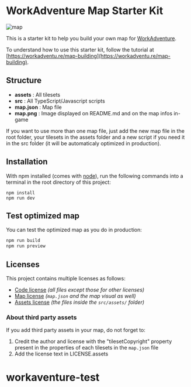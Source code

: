 # WorkAdventure Map Starter Kit

![map](./map.png)

This is a starter kit to help you build your own map for [WorkAdventure](https://workadventu.re).

To understand how to use this starter kit, follow the tutorial at [https://workadventu.re/map-building](https://workadventu.re/map-building).

## Structure
* **assets** : All tilesets
* **src** : All TypeScript/Javascript scripts
* **map.json** : Map file
* **map.png** : Image displayed on README.md and on the map infos in-game

If you want to use more than one map file, just add the new map file in the root folder, your tilesets in the assets folder and a new script if you need it in the src folder (it will be automaticaly optimized in production).

## Installation

With npm installed (comes with [node](https://nodejs.org/en/)), run the following commands into a terminal in the root directory of this project:

```shell
npm install
npm run dev
```

## Test optimized map
You can test the optimized map as you do in production:
```sh
npm run build
npm run preview
```

## Licenses

This project contains multiple licenses as follows:

* [Code license](./LICENSE.code) *(all files except those for other licenses)*
* [Map license](./LICENSE.map) *(`map.json` and the map visual as well)*
* [Assets license](./LICENSE.assets) *(the files inside the `src/assets/` folder)*

### About third party assets

If you add third party assets in your map, do not forget to:
1. Credit the author and license with the "tilesetCopyright" property present in the properties of each tilesets in the `map.json` file
2. Add the license text in LICENSE.assets
# workaventure-test
